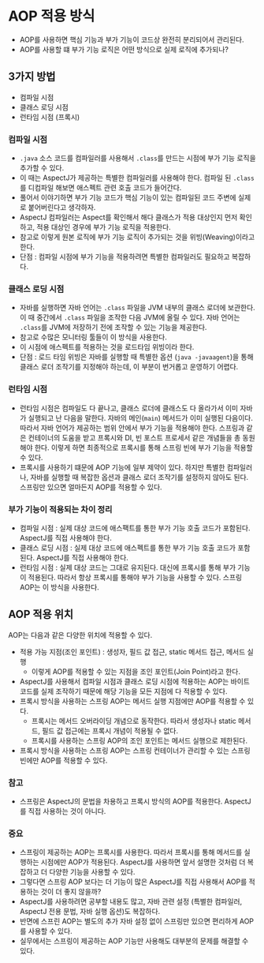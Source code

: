 # AOP 적용 방식
- AOP를 사용하면 핵심 기능과 부가 기능이 코드상 완전히 분리되어서 관리된다.
- AOP를 사용할 떄 부가 기능 로직은 어떤 방식으로 실제 로직에 추가되나?

## 3가지 방법
- 컴파일 시점
- 클래스 로딩 시점
- 런타임 시점 (프록시)

### 컴파일 시점
- `.java` 소스 코드를 컴파일러를 사용해서 `.class`를 만드는 시점에 부가 기능 로직을 추가할 수 있다.
- 이 때는 AspectJ가 제공하는 특별한 컴파일러를 사용해야 한다. 컴파일 된 `.class`를 디컴파일 해보면
애스펙트 관련 호출 코드가 들어간다.
- 풀어서 이야기하면 부가 기능 코드가 핵심 기능이 있는 컴파일된 코드 주변에 실제로 붙어버린다고 생각하자.
- AspectJ 컴파일러는 Aspect를 확인해서 해다 클래스가 적용 대상인지 먼저 확인하고, 적용 대상인
경우에 부가 기능 로직을 적용한다.
- 참고로 이렇게 원본 로직에 부가 기능 로직이 추가되는 것을 위빙(Weaving)이라고 한다.
- 단점 : 컴파일 시점에 부가 기능을 적용하려면 특별한 컴파일러도 필요하고 복잡하다.

### 클래스 로딩 시점
- 자바를 실행하면 자바 언어는 `.class` 파일을 JVM 내부의 클래스 로더에 보관한다. 이 때 중간에서
`.class` 파일을 조작한 다음 JVM에 올릴 수 있다. 자바 언어는 `.class`를 JVM에 저장하기 전에
조작할 수 있는 기능을 제공한다.
- 참고로 수많은 모니터링 툴들이 이 방식을 사용한다.
- 이 시점에 애스펙트를 적용하는 것을 로드타임 위빙이라 한다.
- 단점 : 로드 타임 위빙은 자바를 실행할 때 특별한 옵션 (`java -javaagent`)을 통해 클래스 로더
조작기를 지정해야 하는데, 이 부분이 번거롭고 운영하기 어렵다.

### 런타임 시점
- 런타임 시점은 컴파일도 다 끝나고, 클래스 로더에 클래스도 다 올라가서 이미 자바가 실행되고 난 다음을
말한다. 자바의 메인(`main`) 메서드가 이미 실행된 다음이다. 따라서 자바 언어가 제공하는 범위 안에서
부가 기능을 적용해야 한다. 스프링과 같은 컨테이너의 도움을 받고 프록시와 DI, 빈 포스트 프로세서 같은
개념들을 총 동원해야 한다. 이렇게 하면 최종적으로 프록시를 통해 스프링 빈에 부가 기능을 적용할 수 있다.
- 프록시를 사용하기 떄문에 AOP 기능에 일부 제약이 있다. 하지만 특별한 컴파일러나, 자바를 실행할 때
복잡한 옵션과 클래스 로더 조작기를 설정하지 않아도 된다. 스프링만 있으면 얼마든지 AOP를 적용할 수 있다.

### 부가 기능이 적용되는 차이 정리
- 컴파일 시점 : 실제 대상 코드에 애스팩트를 통한 부가 기능 호출 코드가 포함된다. AspectJ를 직접 
사용해야 한다.
- 클래스 로딩 시점 : 실제 대상 코드에 애스펙트를 통한 부가 기능 호출 코드가 포함된다. AspectJ를 직접
사용해야 한다.
- 런타임 시점 : 실제 대상 코드는 그대로 유지된다. 대신에 프록시를 통해 부가 기능이 적용된다. 따라서 
항상 프록시를 통해야 부가 기능을 사용할 수 있다. 스프링 AOP는 이 방식을 사용한다.

## AOP 적용 위치
AOP는 다음과 같은 다양한 위치에 적용할 수 있다.
- 적용 가능 지점(조인 포인트) : 생성자, 필드 값 접근, static 메서드 접근, 메서드 실행
    - 이렇게 AOP를 적용할 수 있는 지점을 조인 포인트(Join Point)라고 한다.
- AspectJ를 사용해서 컴파일 시점과 클래스 로딩 시점에 적용하는 AOP는 바이트 코드를 실제 조작하기
때문에 해당 기능을 모든 지점에 다 적용할 수 있다.
- 프록시 방식을 사용하는 스프링 AOP는 메서드 실행 지점에만 AOP를 적용할 수 있다.
    - 프록시는 메서드 오버라이딩 개념으로 동작한다. 따라서 생성자나 static 메서드, 필드 값 접근에는
    프록시 개념이 적용될 수 없다.
    - 프록시를 사용하는 스프링 AOP의 조인 포인트는 메서드 실행으로 제한된다.
- 프록시 방식을 사용하는 스프링 AOP는 스프링 컨테이너가 관리할 수 있는 스프링 빈에만 AOP를 적용할
수 있다.

### 참고
- 스프링은 AspectJ의 문법을 차용하고 프록시 방식의 AOP를 적용한다. AspectJ를 직접 사용하는 것이 아니다.

### 중요
- 스프링이 제공하는 AOP는 프록시를 사용한다. 따라서 프록시를 통해 메서드를 실행하는 시점에만 AOP가 
적용된다. AspectJ를 사용하면 앞서 설명한 것처럼 더 복잡하고 더 다양한 기능을 사용할 수 있다.
- 그렇다면 스프링 AOP 보다는 더 기능이 많은 AspectJ를 직접 사용해서 AOP를 적용하는 것이 더 좋지
않을까?
- AspectJ를 사용하려면 공부할 내용도 많고, 자바 관련 설정 (특별한 컴파일러, AspectJ 전용 문법, 자바
  실행 옵션)도 복잡하다.
- 반면에 스프린 AOP는 별도의 추가 자바 설정 없이 스프링만 있으면 편리하게 AOP를 사용할 수 있다.
- 실무에서는 스프링이 제공하는 AOP 기능만 사용해도 대부분의 문제를 해결할 수 있다.
